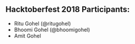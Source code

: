 ## Hacktoberfest 2018 Participants:
- Ritu Gohel (@ritugohel)
- Bhoomi Gohel (@bhoomigohel)
- Amit Gohel
